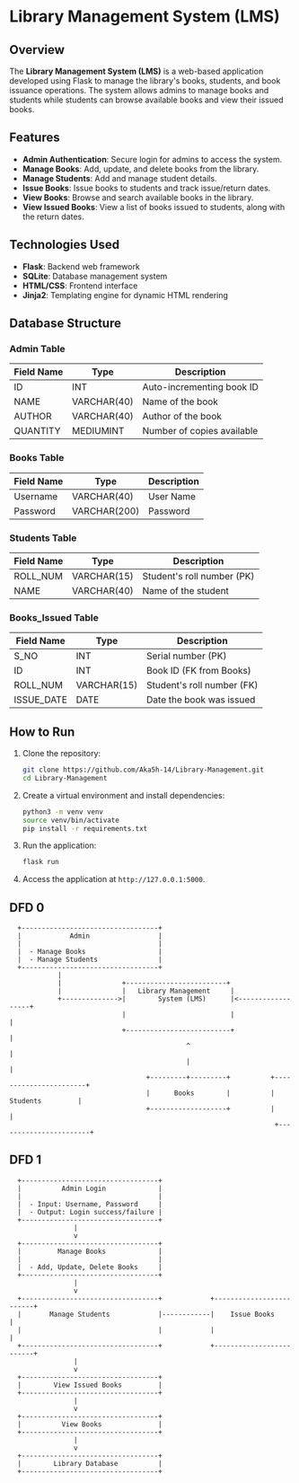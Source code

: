 # Library Management System (LMS)

## Overview
The **Library Management System (LMS)** is a web-based application developed using Flask to manage the library's books, students, and book issuance operations. The system allows admins to manage books and students while students can browse available books and view their issued books.

## Features
- **Admin Authentication**: Secure login for admins to access the system.
- **Manage Books**: Add, update, and delete books from the library.
- **Manage Students**: Add and manage student details.
- **Issue Books**: Issue books to students and track issue/return dates.
- **View Books**: Browse and search available books in the library.
- **View Issued Books**: View a list of books issued to students, along with the return dates.

## Technologies Used
- **Flask**: Backend web framework
- **SQLite**: Database management system
- **HTML/CSS**: Frontend interface
- **Jinja2**: Templating engine for dynamic HTML rendering

## Database Structure

### Admin Table
| Field Name | Type         | Description                  |
|------------|--------------|------------------------------|
| ID         | INT          | Auto-incrementing book ID     |
| NAME       | VARCHAR(40)  | Name of the book              |
| AUTHOR     | VARCHAR(40)  | Author of the book            |
| QUANTITY   | MEDIUMINT    | Number of copies available    |

### Books Table
| Field Name | Type         | Description                  |
|------------|--------------|------------------------------|
| Username      | VARCHAR(40)   | User Name                |
| Password      | VARCHAR(200)  | Password                 |

### Students Table
| Field Name | Type         | Description                  |
|------------|--------------|------------------------------|
| ROLL_NUM   | VARCHAR(15)  | Student's roll number (PK)    |
| NAME       | VARCHAR(40)  | Name of the student           |

### Books_Issued Table
| Field Name | Type         | Description                  |
|------------|--------------|------------------------------|
| S_NO       | INT          | Serial number (PK)            |
| ID         | INT          | Book ID (FK from Books)       |
| ROLL_NUM   | VARCHAR(15)  | Student's roll number (FK)    |
| ISSUE_DATE | DATE         | Date the book was issued      |

## How to Run
1. Clone the repository:
    ```bash
    git clone https://github.com/Aka5h-14/Library-Management.git
    cd Library-Management
    ```

2. Create a virtual environment and install dependencies:
    ```bash
    python3 -m venv venv
    source venv/bin/activate
    pip install -r requirements.txt
    ```

3. Run the application:
    ```bash
    flask run
    ```

4. Access the application at `http://127.0.0.1:5000`.




## DFD 0
      
      +----------------------------------+
      |            Admin                 |
      |                                  |
      |  - Manage Books                  |  
      |  - Manage Students               |
      +----------------------------------+
                |
                |               +-------------------------+
                |               |   Library Management     |
                +-------------->|        System (LMS)      |<------------------+
                                |                          |                   |
                                +--------------------------+                   |
                                                ^                               |
                                                |                               |
                                      +---------+---------+          +-----------------------+
                                      |      Books        |          |       Students         |
                                      +-------------------+          |                       |
                                                                      +-----------------------+

## DFD 1
      +----------------------------------+
      |          Admin Login             |
      |                                  |
      |  - Input: Username, Password     |
      |  - Output: Login success/failure |
      +----------------------------------+
                    |
                    v
      +----------------------------------+
      |         Manage Books             |
      |                                  |
      |  - Add, Update, Delete Books     |
      +----------------------------------+
                    |
                    v
      +----------------------------------+            +-------------------------+
      |       Manage Students            |------------|    Issue Books          |
      |                                  |            |                         |
      +----------------------------------+            +-------------------------+
                    |
                    v
      +----------------------------------+
      |        View Issued Books         |
      +----------------------------------+
                    |
                    v
      +----------------------------------+
      |          View Books              |
      +----------------------------------+
                    |
                    v
      +----------------------------------+
      |        Library Database          |
      +----------------------------------+

